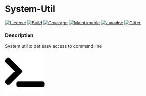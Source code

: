 # System-Util

[![License][License-Image]][License-Url]
[![Build][Build-Status-Image]][Build-Status-Url] 
[![Coverage][Coverage-image]][Coverage-Url] 
[![Maintainable][Maintainable-image]][Maintainable-Url] 
[![Javadoc][javadoc-image]][javadoc-Url]
[![Gitter][Gitter-image]][Gitter-Url] 

### Description
System util to get easy access to command line

![system-util](src/main/resources/banner.png "system-util")

[License-Url]: https://www.apache.org/licenses/LICENSE-2.0
[License-Image]: https://img.shields.io/badge/License-Apache2-blue.svg
[github-release]: https://github.com/YunaBraska/system-util
[Build-Status-Url]: https://travis-ci.org/YunaBraska/system-util
[Build-Status-Image]: https://travis-ci.org/YunaBraska/system-util.svg?branch=master
[Coverage-Url]: https://codecov.io/gh/YunaBraska/system-util?branch=master
[Coverage-image]: https://codecov.io/gh/YunaBraska/system-util/branch/master/graphs/badge.svg
[Version-url]: https://github.com/YunaBraska/system-util
[Version-image]: https://badge.fury.io/gh/YunaBraska%2Fsystem-util.svg
[Central-url]: https://search.maven.org/#search%7Cga%7C1%7Ca%3A%22system-util%22
[Central-image]: https://maven-badges.herokuapp.com/maven-central/berlin.yuna/system-util/badge.svg
[Maintainable-Url]: https://codeclimate.com/github/YunaBraska/system-util
[Maintainable-image]: https://codeclimate.com/github/YunaBraska/system-util.svg
[Gitter-Url]: https://gitter.im/nats-streaming-server-embedded/Lobby
[Gitter-image]: https://img.shields.io/badge/gitter-join%20chat%20%E2%86%92-brightgreen.svg
[Javadoc-url]: http://javadoc.io/doc/berlin.yuna/system-util
[Javadoc-image]: http://javadoc.io/badge/berlin.yuna/system-util.svg